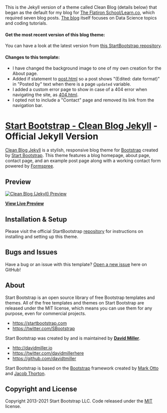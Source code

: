 This is the Jekyll version of a theme called Clean Blog (details below) that began as the default for my blog for [The Flatiron School/Learn.co](https://flatironschool.com/), which required seven blog posts.
[The blog](https://bronwencc.github.io) itself focuses on Data Science topics and coding tutorials.

#### Get the most recent version of this blog theme:
You can have a look at the latest version from [this StartBootstrap repository](https://github.com/StartBootstrap/startbootstrap-clean-blog-jekyll).

#### Changes to this template:
* I have changed the background image to one of my own creation for the About page.
* Added if statement to [post.html](https://github.com/bronwencc/bronwencc.github.io/blob/master/_layouts/post.html) so a post shows "(Edited: date format)" in "Posted by" text when there is a page `updated` variable.
* I added a custom error page to show in case of a 404 error when navigating the site, as [404.html](https://github.com/bronwencc/bronwencc.github.io/blob/master/404.html).
* I opted not to include a "Contact" page and removed its link from the navigation bar.

# [Start Bootstrap - Clean Blog Jekyll](https://startbootstrap.com/themes/clean-blog-jekyll/) - Official Jekyll Version

[Clean Blog Jekyll](https://startbootstrap.com/themes/clean-blog-jekyll/) is a stylish, responsive blog theme for [Bootstrap](https://getbootstrap.com/) created by [Start Bootstrap](https://startbootstrap.com/). This theme features a blog homepage, about page, contact page, and an example post page along with a working contact form powered by [Formspree](https://formspree.io/).

## Preview

[![Clean Blog (Jekyll) Preview](https://startbootstrap.com/assets/img/screenshots/themes/clean-blog-jekyll.png)](http://StartBootstrap.github.io/startbootstrap-clean-blog-jekyll/)

**[View Live Preview](http://StartBootstrap.github.io/startbootstrap-clean-blog-jekyll/)**

## Installation & Setup

Please visit the official StartBootstrap [repository](https://github.com/StartBootstrap/startbootstrap-clean-blog-jekyll) for instructions on installing and setting up this theme.

## Bugs and Issues

Have a bug or an issue with this template? [Open a new issue](https://github.com/StartBootstrap/startbootstrap-clean-blog-jekyll/issues) here on GitHub!

## About

Start Bootstrap is an open source library of free Bootstrap templates and themes. All of the free templates and themes on Start Bootstrap are released under the MIT license, which means you can use them for any purpose, even for commercial projects.

* <https://startbootstrap.com>
* <https://twitter.com/SBootstrap>

Start Bootstrap was created by and is maintained by **[David Miller](http://davidmiller.io/)**.

* <http://davidmiller.io>
* <https://twitter.com/davidmillerhere>
* <https://github.com/davidtmiller>

Start Bootstrap is based on the [Bootstrap](https://getbootstrap.com/) framework created by [Mark Otto](https://twitter.com/mdo) and [Jacob Thorton](https://twitter.com/fat).

## Copyright and License

Copyright 2013-2021 Start Bootstrap LLC. Code released under the [MIT](https://github.com/StartBootstrap/startbootstrap-clean-blog-jekyll/blob/master/LICENSE) license.
